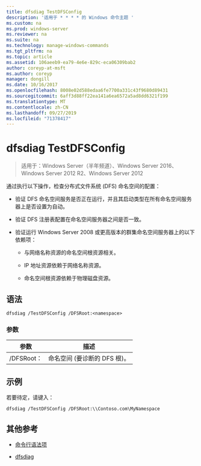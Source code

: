 ```yaml
---
title: dfsdiag TestDFSConfig
description: '适用于 * * * * 的 Windows 命令主题 '
ms.custom: na
ms.prod: windows-server
ms.reviewer: na
ms.suite: na
ms.technology: manage-windows-commands
ms.tgt_pltfrm: na
ms.topic: article
ms.assetid: 106aeeb9-ea79-4e6e-829c-eca06309bab2
author: coreyp-at-msft
ms.author: coreyp
manager: dongill
ms.date: 10/16/2017
ms.openlocfilehash: 8008e02d588edaa6fe7700a331c43f9680d89431
ms.sourcegitcommit: 6aff3d88ff22ea141a6ea6572a5ad8dd6321f199
ms.translationtype: MT
ms.contentlocale: zh-CN
ms.lasthandoff: 09/27/2019
ms.locfileid: "71378417"
---
```

# <a name="dfsdiag-testdfsconfig"></a>dfsdiag TestDFSConfig

>适用于：Windows Server（半年频道）、Windows Server 2016、Windows Server 2012 R2、Windows Server 2012

通过执行以下操作，检查分布式文件系统 \(DFS\) 命名空间的配置：  
  
-   验证 DFS 命名空间服务是否正在运行，并且其启动类型在所有命名空间服务器上是否设置为自动。  
  
-   验证 DFS 注册表配置在命名空间服务器之间是否一致。  
  
-   验证运行 Windows Server 2008 或更高版本的群集命名空间服务器上的以下依赖项：  
  
    -   与网络名称资源的命名空间根资源相关。  
  
    -   IP 地址资源依赖于网络名称资源。  
  
    -   命名空间根资源依赖于物理磁盘资源。  
  
  
  
## <a name="syntax"></a>语法  
  
```  
dfsdiag /TestDFSConfig /DFSRoot:<namespace>  
```  
  
### <a name="parameters"></a>参数  
  
|       参数       |               描述               |
|-----------------------|-----------------------------------------|
| \/DFSRoot：<namespace> | 命名空间 \(要诊断的 DFS 根\)。 |
  
## <a name="BKMK_Examples"></a>示例  
若要待定，请键入：  
  
```  
dfsdiag /TestDFSConfig /DFSRoot:\\Contoso.com\MyNamespace  
```  
  
## <a name="additional-references"></a>其他参考  
  
-   [命令行语法项](command-line-syntax-key.md)  
  
-   [dfsdiag](dfsdiag.md)  
  

